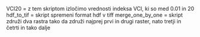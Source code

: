 VCI20 = z tem skriptom izločimo vrednosti indeksa VCI, ki so med 0.01 in 20
hdf_to_tif = skript spremeni format hdf v tiff
merge_one_by_one = skript združi dva rastra tako da združi najprej prvi in drugi raster, nato tretji in četrti in tako dalje
